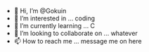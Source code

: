 - 👋 Hi, I’m @Gokuin
- 👀 I’m interested in ... coding
- 🌱 I’m currently learning ... C
- 💞️ I’m looking to collaborate on ... whatever
- 📫 How to reach me ... message me on here

<!---
Gokuin/Gokuin is a ✨ special ✨ repository because its `README.md` (this file) appears on your GitHub profile.
You can click the Preview link to take a look at your changes.
--->
